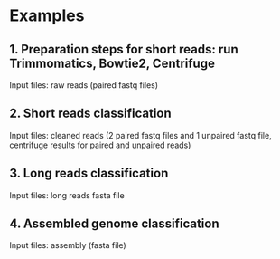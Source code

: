 # Examples

## 1. Preparation steps for short reads: run Trimmomatics, Bowtie2, Centrifuge
   Input files: raw reads (paired fastq files)

## 2. Short reads classification
   Input files: cleaned reads (2 paired fastq files and 1 unpaired fastq file, centrifuge results for paired and unpaired reads)

## 3. Long reads classification
   Input files: long reads fasta file

## 4. Assembled genome classification
   Input files: assembly (fasta file)
